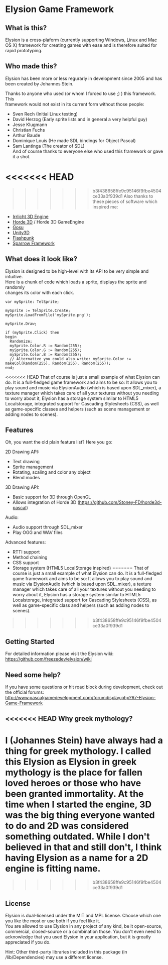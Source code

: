 Elysion Game Framework
======================


What is this?
-------------

Elysion is a cross-plaform (currently supporting Windows, Linux and Mac OS X)
framework for creating games with ease and is therefore suited for rapid prototyping.

Who made this?
-------------

Elysion has been more or less regurarly in development since 2005 and has been
created by Johannes Stein.

Thanks to anyone who used (or whom I forced to use ;) ) this framework. This  
framework would not exist in its current form without those people:  
- Sven Rech (Initial Linux testing)  
- David Herzog (Early sprite lists and in general a very helpful guy)  
- Jesse Klugmann  
- Christian Fuchs  
- Arthur Baude  
- Dominique Louis (He made SDL bindings for Object Pascal)  
- Sam Lantinga (The creator of SDL)  
And of course thanks to everyone else who used this framework or gave it a shot.

<<<<<<< HEAD
=======

>>>>>>> b3f438658ffe9c95146f9fbe4504ce33a0f939d1
Also thanks to these pieces of software which inspired me:  
- [Irrlicht 3D Engine](http://irrlicht.sourceforge.net)  
- [Horde 3D](http://horde3d.org) / Horde 3D GameEngine  
- [Gosu](http://libgosu.org)  
- [Unity3D](http://unity3d.com)  
- [Flashpunk](http://flashpunk.net/)  
- [Sparrow Framework](http://www.sparrow-framework.org/)

What does it look like?
-----------------------

Elysion is designed to be high-level with its API to be very simple and intuitive.  
Here is a chunk of code which loads a sprite, displays the sprite and randomly  
changes its color with each click.  


	var mySprite: TelSprite;

	mySprite := TelSprite.Create;
	mySprite.LoadFromFile('mySprite.png');

	mySprite.Draw;

	if (mySprite.Click) then
	begin
	  Randomize;
	  mySprite.Color.R := Random(255);
	  mySprite.Color.G := Random(255);
	  mySprite.Color.B := Random(255);
	  // Alternative you could also write: mySprite.Color := makeCol(Random(255), Random(255), Random(255));
	end;

	
<<<<<<< HEAD
That of course is just a small example of what Elysion can do. It is a full-fledged game framework and aims to be so: It allows you to play sound and music via ElysionAudio (which is based upon SDL_mixer), a texture manager which takes care of all your textures without you needing to worry about it, Elysion has a storage system similar to HTML5 Localstorage, integrated support for Cascading Stylesheets (CSS), as well as game-specific classes and helpers (such as scene management or adding nodes to scenes).

Features
--------

Oh, you want the old plain feature list? Here you go:  

2D Drawing API:  
- Text drawing  
- Sprite management  
- Rotating, scaling and color any object  
- Blend modes

3D Drawing API:  
- Basic support for 3D through OpenGL  
- Allows integration of Horde 3D (https://github.com/Stoney-FD/horde3d-pascal)  

Audio:  
- Audio support through SDL_mixer  
- Play OGG and WAV files

Advanced features:  
- RTTI support  
- Method chaining  
- CSS support  
- Storage system (HTML5 LocalStorage inspired)
=======
That of course is just a small example of what Elysion can do. It is a full-fledged game framework and aims to be so: It allows you to play sound and music via ElysionAudio (which is based upon SDL_mixer), a texture manager which takes care of all your textures without you needing to worry about it, Elysion has a storage system similar to HTML5 Localstorage, integrated support for Cascading Stylesheets (CSS), as well as game-specific class and helpers (such as adding nodes to scenes).
>>>>>>> b3f438658ffe9c95146f9fbe4504ce33a0f939d1


Getting Started
---------------

For detailed information please visit the Elysion wiki: https://github.com/freezedev/elysion/wiki


Need some help?
---------------

If you have some questions or hit road block during development, check out the official forums: http://www.pascalgamedevelopment.com/forumdisplay.php?67-Elysion-Game-Framework

<<<<<<< HEAD
Why greek mythology?
--------------------

I (Johannes Stein) have always had a thing for greek mythology. I called this Elysion as Elysion in greek mythology is the place for fallen loved heroes or those who have been granted immortality. At the time when I started the engine, 3D was the big thing everyone wanted to do and 2D was considered something outdated. While I don't believed in that and still don't, I think having Elysion as a name for a 2D engine is fitting name.
=======
>>>>>>> b3f438658ffe9c95146f9fbe4504ce33a0f939d1

License
-------

Elysion is dual-licensed under the MIT and MPL license. Choose which one
you like the most or use both if you feel like it.  
You are allowed to use Elysion in any project of any kind, be it open-source, commercial, closed-source or a combination those.
You don't even need to acknowledge that you used Elysion in your application, but it is greatly appreciated if you do.

Hint: Other third-party libraries included in this package (in /lib/Dependencies) may use a different license.  
